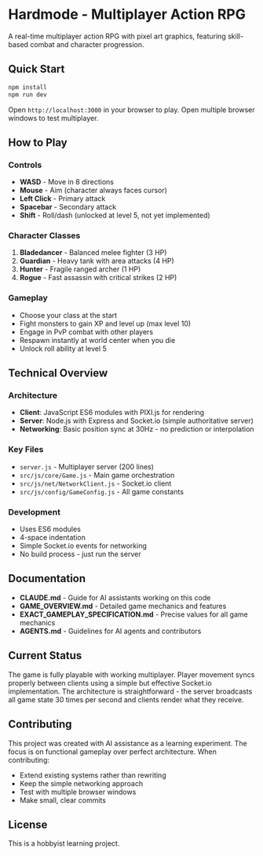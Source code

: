 # Hardmode - Multiplayer Action RPG

A real-time multiplayer action RPG with pixel art graphics, featuring skill-based combat and character progression.

## Quick Start

```bash
npm install
npm run dev
```

Open `http://localhost:3000` in your browser to play. Open multiple browser windows to test multiplayer.

## How to Play

### Controls
- **WASD** - Move in 8 directions
- **Mouse** - Aim (character always faces cursor)
- **Left Click** - Primary attack
- **Spacebar** - Secondary attack  
- **Shift** - Roll/dash (unlocked at level 5, not yet implemented)

### Character Classes
1. **Bladedancer** - Balanced melee fighter (3 HP)
2. **Guardian** - Heavy tank with area attacks (4 HP)
3. **Hunter** - Fragile ranged archer (1 HP)
4. **Rogue** - Fast assassin with critical strikes (2 HP)

### Gameplay
- Choose your class at the start
- Fight monsters to gain XP and level up (max level 10)
- Engage in PvP combat with other players
- Respawn instantly at world center when you die
- Unlock roll ability at level 5

## Technical Overview

### Architecture
- **Client**: JavaScript ES6 modules with PIXI.js for rendering
- **Server**: Node.js with Express and Socket.io (simple authoritative server)
- **Networking**: Basic position sync at 30Hz - no prediction or interpolation

### Key Files
- `server.js` - Multiplayer server (200 lines)
- `src/js/core/Game.js` - Main game orchestration
- `src/js/net/NetworkClient.js` - Socket.io client
- `src/js/config/GameConfig.js` - All game constants

### Development
- Uses ES6 modules
- 4-space indentation
- Simple Socket.io events for networking
- No build process - just run the server

## Documentation

- **CLAUDE.md** - Guide for AI assistants working on this code
- **GAME_OVERVIEW.md** - Detailed game mechanics and features
- **EXACT_GAMEPLAY_SPECIFICATION.md** - Precise values for all game mechanics
- **AGENTS.md** - Guidelines for AI agents and contributors

## Current Status

The game is fully playable with working multiplayer. Player movement syncs properly between clients using a simple but effective Socket.io implementation. The architecture is straightforward - the server broadcasts all game state 30 times per second and clients render what they receive.

## Contributing

This project was created with AI assistance as a learning experiment. The focus is on functional gameplay over perfect architecture. When contributing:
- Extend existing systems rather than rewriting
- Keep the simple networking approach
- Test with multiple browser windows
- Make small, clear commits

## License

This is a hobbyist learning project.